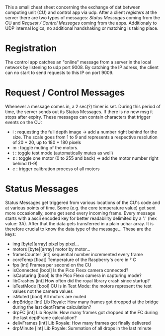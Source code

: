 This a small cheat sheet concerning the exchange of dat between computing unit (CU) and control app via udp.
After a client *registers* at the server there are two types of messages: *Status Messages* coming from the CU and *Request / Control Messages* coming from the apps. Additionaly to UDP internal logics, no additional handshaking or matching is taking place.


# Registration
The control app catches an "online" message from a server in the local network by listening to udp port 9008. By catching the IP adress, the client can no start to send requests to this IP on port 9009.

# Request / Control Messages
Whenever a message comes in, a 2 sec(?) timer is set. During this period of time, the server sends out its Status Messages. If there is no new msg it stops after expiry.
These messages can contain characters that trigger events on the CU:

- i : requesting the full depth image 
    -> add a number right behind for the size. The scale goes from 1 to 9 and represents a respective resolution of 20 * 20, up to 180 * 180 pixels
- m : toggle muting of the motors. 
- t : toggle test mode (automatically mutes as well)
- z : toggle one motor (0 to 255 and back)
    -> add the motor number right behind (1-9)
- c : trigger calibration process of all motors


# Status Messages
Status Messages get triggered from various locations of the CU's code and at various points of time. Some (e.g. the core temperature value) get sent more occasionally, some get send every incoming frame.
Every message starts with a ascii encoded key for better readability delimited by a ':' (hex value: 3A). After that the data gets transferred in a plain uchar array. It is therefore crucial to know the data type of the message...
These are the keys:

- img           [byte][array]       pixel by pixel...
- motors        [byte][array]       motor by motor...
- frameCounter  [int]               sequential number incremented every frame
- coreTemp      [float]             Temperature of the Raspberry's core in ° C
- fps           [int]               Frames per second on the CU
- isConnected   [bool]              Is the Pico Flexx camera connected?
- isCapturing   [bool]              Is the Pico Flexx camera in capturing mode?
- libCrashes    [int]               How often did the royal library crash since startup?
- isTestMode    [bool]              CU is in Test Mode: the motors represent the test values not the camera values
- isMuted       [bool]              All motors are muted 
- drpBridge     [int]               Lib Royale: How many frames got dropped at the bridge during the last deptFrame calculation?
- drpFC         [int]               Lib Royale: How many frames got dropped at the FC during the last deptFrame calculation?
- delivFrames   [int]               Lib Royale: How many frames got finally delivered
- drpMinute     [int]               Lib Royale: Summation of all drops in the last minute